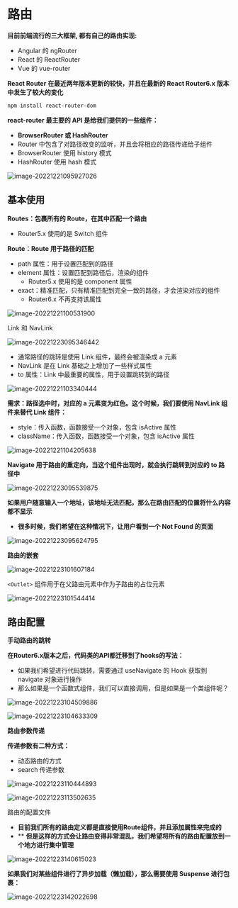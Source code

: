 # 路由

**目前前端流行的三大框架, 都有自己的路由实现:** 

- Angular 的 ngRouter
- React 的 ReactRouter
- Vue 的 vue-router

 **React Router 在最近两年版本更新的较快，并且在最新的 React Router6.x 版本中发生了较大的变化**

```bash
npm install react-router-dom
```

**react-router 最主要的 API 是给我们提供的一些组件：**

- **BrowserRouter 或 HashRouter**
- Router 中包含了对路径改变的监听，并且会将相应的路径传递给子组件
- BrowserRouter 使用 history 模式
- HashRouter 使用 hash 模式

![image-20221221095927026](https://gitee.com/lilyn/pic/raw/master/lagoulearn-img/image-20221221095927026.png)

## 基本使用

**Routes：包裹所有的 Route，在其中匹配一个路由**

- Router5.x 使用的是 Switch 组件

**Route：Route 用于路径的匹配**

- path 属性：用于设置匹配到的路径
- element 属性：设置匹配到路径后，渲染的组件
  - Router5.x 使用的是 component 属性
- exact：精准匹配，只有精准匹配到完全一致的路径，才会渲染对应的组件
  - Router6.x 不再支持该属性

![image-20221221100531900](https://gitee.com/lilyn/pic/raw/master/lagoulearn-img/image-20221221100531900.png)

Link 和 NavLink

![image-20221223095346442](https://gitee.com/lilyn/pic/raw/master/lagoulearn-img/image-20221223095346442.png)

- 通常路径的跳转是使用 Link 组件，最终会被渲染成 a 元素
- NavLink 是在 Link 基础之上增加了一些样式属性
- to 属性：Link 中最重要的属性，用于设置跳转到的路径

![image-20221221103340444](https://gitee.com/lilyn/pic/raw/master/lagoulearn-img/image-20221221103340444.png)

 **需求：路径选中时，对应的 a 元素变为红色。这个时候，我们要使用 NavLink 组件来替代 Link 组件：**

- style：传入函数，函数接受一个对象，包含 isActive 属性
- className：传入函数，函数接受一个对象，包含 isActive 属性

![image-20221221104205638](https://gitee.com/lilyn/pic/raw/master/lagoulearn-img/image-20221221104205638.png)

 **Navigate 用于路由的重定向，当这个组件出现时，就会执行跳转到对应的 to 路径中**

![image-20221223095539875](https://gitee.com/lilyn/pic/raw/master/lagoulearn-img/image-20221223095539875.png)

**如果用户随意输入一个地址，该地址无法匹配，那么在路由匹配的位置将什么内容都不显示**

- **很多时候，我们希望在这种情况下，让用户看到一个 Not Found 的页面**

![image-20221223095624795](https://gitee.com/lilyn/pic/raw/master/lagoulearn-img/image-20221223095624795.png)

**路由的嵌套**

![image-20221223101607184](https://gitee.com/lilyn/pic/raw/master/lagoulearn-img/image-20221223101607184.png)

`<Outlet>` 组件用于在父路由元素中作为子路由的占位元素

![image-20221223101544414](https://gitee.com/lilyn/pic/raw/master/lagoulearn-img/image-20221223101544414.png)

## 路由配置

**手动路由的跳转**

**在Router6.x版本之后，代码类的API都迁移到了hooks的写法：**

- 如果我们希望进行代码跳转，需要通过 useNavigate 的 Hook 获取到 navigate 对象进行操作
- 那么如果是一个函数式组件，我们可以直接调用，但是如果是一个类组件呢？

![image-20221223104509886](https://gitee.com/lilyn/pic/raw/master/lagoulearn-img/image-20221223104509886.png)

![image-20221223104633309](https://gitee.com/lilyn/pic/raw/master/lagoulearn-img/image-20221223104633309.png)

**路由参数传递**

**传递参数有二种方式：**

- 动态路由的方式
- search 传递参数

![image-20221223110444893](https://gitee.com/lilyn/pic/raw/master/lagoulearn-img/image-20221223110444893.png)

![image-20221223113502635](https://gitee.com/lilyn/pic/raw/master/lagoulearn-img/image-20221223113502635.png)

路由的配置文件

- **目前我们所有的路由定义都是直接使用Route组件，并且添加属性来完成的**
- ** **但是这样的方式会让路由变得非常混乱，我们希望将所有的路由配置放到一个地方进行集中管理**

![image-20221223140615023](https://gitee.com/lilyn/pic/raw/master/lagoulearn-img/image-20221223140615023.png)

**如果我们对某些组件进行了异步加载（懒加载），那么需要使用 Suspense 进行包裹：**

![image-20221223142022698](https://gitee.com/lilyn/pic/raw/master/lagoulearn-img/image-20221223142022698.png)

